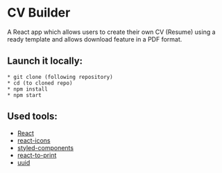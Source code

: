 # CV Builder

A React app which allows users to create their own CV (Resume) using a ready template and allows download feature  in a PDF format.



## Launch it locally: 

```
* git clone (following repository)
* cd (to cloned repo)
* npm install
* npm start
```

## Used tools:

- [React](https://reactjs.org/)
- [react-icons](https://www.npmjs.com/package/react-icons)
- [styled-components](https://styled-components.com/)
- [react-to-print](https://www.npmjs.com/package/react-to-print)
- [uuid](https://www.npmjs.com/package/uuid)
